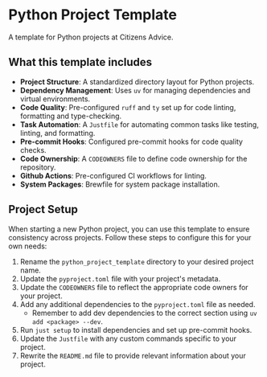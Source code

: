 # Python Project Template

A template for Python projects at Citizens Advice.

## What this template includes

- **Project Structure**: A standardized directory layout for Python projects.
- **Dependency Management**: Uses `uv` for managing dependencies and virtual environments.
- **Code Quality**: Pre-configured `ruff` and `ty` set up for code linting, formatting and type-checking.
- **Task Automation**: A `Justfile` for automating common tasks like testing, linting, and formatting.
- **Pre-commit Hooks**: Configured pre-commit hooks for code quality checks.
- **Code Ownership**: A `CODEOWNERS` file to define code ownership for the repository.
- **Github Actions**: Pre-configured CI workflows for linting.
- **System Packages**: Brewfile for system package installation.

## Project Setup

When starting a new Python project, you can use this template to ensure consistency across projects. Follow these steps to configure this for your own needs:

1. Rename the `python_project_template` directory to your desired project name.
2. Update the `pyproject.toml` file with your project's metadata.
3. Update the `CODEOWNERS` file to reflect the appropriate code owners for your project.
4. Add any additional dependencies to the `pyproject.toml` file as needed.
   - Remember to add dev dependencies to the correct section using `uv add <package> --dev`.
5. Run `just setup` to install dependencies and set up pre-commit hooks.
6. Update the `Justfile` with any custom commands specific to your project.
7. Rewrite the `README.md` file to provide relevant information about your project.

